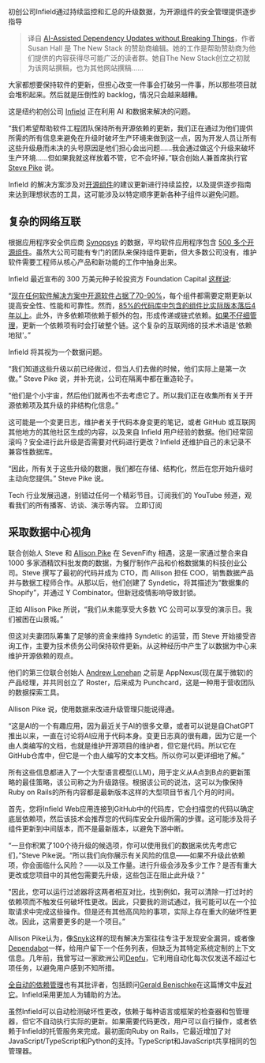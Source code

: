 <!--
title: AI辅助更新依赖项保证正常运作
cover: https://cdn.thenewstack.io/media/2024/01/240511f4-infieldlogo-1024x410.png
-->

初创公司Infield通过持续监控和汇总的升级数据，为开源组件的安全管理提供逐步指导

> 译自 [AI-Assisted Dependency Updates without Breaking Things](https://thenewstack.io/ai-assisted-dependency-updates-without-breaking-things/)，作者 Susan Hall 是 The New Stack 的赞助商编辑。她的工作是帮助赞助商为他们提供的内容获得尽可能广泛的读者群。她自The New Stack创立之初就为该网站撰稿，也为其他网站撰稿......

大家都想要保持软件的更新，但担心改变一件事会打破另一件事，所以那些项目就会堆积起来。然后就是压倒性的 backlog，情况只会越来越糟。

这是纽约初创公司 [Infield](https://www.infield.ai/) 正在利用 AI 和数据来解决的问题。

“我们希望帮助软件工程团队保持所有开源依赖的更新，我们正在通过为他们提供所需的所有信息来避免在升级时破坏生产环境来做到这一点，因为开发人员让所有这些升级悬而未决的头号原因是他们担心会出问题......我会通过做这个升级来破坏生产环境......但如果我就这样放着不管，它不会坏掉，”联合创始人兼首席执行官 [Steve Pike](https://www.linkedin.com/in/stephen-pike-53992419/) 说。

Infield 的解决方案涉及对[开源组件](https://thenewstack.io/organizations-only-somewhat-confident-in-open-source-components/)的建议更新进行持续监控，以及提供逐步指南来达到理想状态的工具，这可能涉及以特定顺序更新各种子组件以避免问题。

## 复杂的网络互联

根据应用程序安全供应商 [Synopsys](https://www.synopsys.com/software-integrity.html？utm_content=inline-mention) 的数据，平均软件应用程序包含 [500 多个开源组件](https://www.synopsys.com/software-integrity/resources/analyst-reports/open-source-security-risk-analysis.html)。虽然大公司可能有专门的团队来保持组件更新，但大多数公司没有，维护软件需要工程师从核心产品和新功能的工作中抽身出来。

Infield 最近宣布的 300 万美元种子轮投资方 Foundation Capital [这样说](https://foundationcapital.com/investing-in-infield/):

“[现在任何软件解决方案中开源软件占据了70-90%](https://www.linuxfoundation.org/blog/blog/a-summary-of-census-ii-open-source-software-application-libraries-the-world-depends-on)，每个组件都需要定期更新以提高安全性、性能和可靠性。然而，[85%的代码库中包含的组件比实际版本落后4年以上](https://news.synopsys.com/2021-04-13-Synopsys-Study-Shows-Uptick-in-Vulnerable-Outdated-and-Abandoned-Open-Source-Components-in-Commercial-Software)。此外，许多依赖项依赖于额外的包，形成传递或链式依赖。[如果不仔细管理](https://thenewstack.io/effective-strategies-for-open-source-supply-chain-management/)，更新一个依赖项有时会打破整个链。这个复杂的互联网络的技术术语是'依赖地狱'。”

Infield 将其视为一个数据问题。

“我们知道这些升级以前已经做过，但当人们去做的时候，他们实际上是第一次做。” Steve Pike 说，并补充说，公司在隔离中都在重造轮子。

“他们是个小宇宙，然后他们就再也不去考虑它了。所以我们正在收集所有关于开源依赖项及其升级的非结构化信息。”

这可能是一个变更日志，维护者关于代码本身变更的笔记，或者 GitHub 或互联网其他地方的其他社区生成的内容，以及来自 Infield 用户经验的数据。他们经常回滚吗？安全进行此升级是否需要对代码进行更改？Infield 还维护自己的未记录不兼容性数据库。

“因此，所有关于这些升级的数据，我们都在存储、结构化，然后在您开始升级时主动向您提供。” Steve Pike 说。

Tech 行业发展迅速，别错过任何一个精彩节目。订阅我们的 YouTube 频道，观看我们的所有播客、访谈、演示等内容。
立即订阅

## 采取数据中心视角

联合创始人 Steve 和 [Allison Pike](https://www.linkedin.com/in/swihartpike/) 在 SevenFifty 相遇，这是一家通过整合来自 1000 多家酒精饮料批发商的数据，为餐厅制作产品和价格数据集的科技创业公司。Steve 撰写了最初的代码并成为 CTO，而 Allison 担任 COO，销售数据产品并与数据工程师合作。从那以后，他们创建了 Syndetic，将其描述为“数据集的 Shopify”，并通过 Y Combinator。但新冠疫情影响导致封锁。

正如 Allison Pike 所说，“我们从未能享受大多数 YC 公司可以享受的演示日。我们被困在山景城。”

但这对夫妻团队筹集了足够的资金来维持 Syndetic 的运营，而 Steve 开始接受咨询工作，主要为技术债务公司保持软件更新。从这种经历中产生了以数据为中心来维护开源依赖的观点。

他们的第三位联合创始人 [Andrew Lenehan](https://www.linkedin.com/in/adlenehan/) 之前是 AppNexus(现在属于微软)的产品经理，并共同创立了 Roster，后来成为 Punchcard，这是一种用于营收团队的数据探索工具。

Allison Pike 说，使用数据来改进升级管理只能说得通。

“这是AI的一个有趣应用，因为最近关于AI的很多文章，或者可以说是自ChatGPT推出以来，一直在讨论将AI应用于代码本身。变更日志真的很有趣，因为它是一个由人类编写的文档，也就是维护开源项目的维护者，但它是代码。所以它在GitHub仓库中，但它是一个由人编写的文本文档。所以你可以更详细地了解。”

所有这些信息都进入了一个大型语言模型(LLM)，用于定义从A点到B点的更新策略的最佳策略，该公司称之为升级路径。根据该公司的说法，这可以为像保持Ruby on Rails的所有内容都是最新版本这样的大型项目节省几个月的时间。

首先，您将Infield Web应用连接到GitHub中的代码库，它会扫描您的代码以确定底层依赖项，然后该技术会推荐您的代码库安全升级所需的步骤。这可能涉及将子组件更新到中间版本，而不是最新版本，以避免下游中断。

“一旦你积累了100个待升级的候选项，你可以使用我们的数据来优先考虑它们，”Steve Pike说。“所以我们向你展示有关风险的信息——如果不升级此依赖项，你会面临什么风险？——以及工作量。进行升级会涉及多少工作？是否有重大更改或您项目中的其他包需要先升级，这些包正在阻止此升级？”

"因此，您可以运行过滤器将这两者相互对比，找到例如，我可以清除一打过时的依赖项而不触发任何破坏性更改。因此，只要我的测试通过，我可能可以在一个拉取请求中完成这些操作。但是还有其他高风险的事项，实际上存在重大的破坏性更改。因此，这需要更多的是一个项目。”

Allison Pike认为，像[Snyk](https://thenewstack.io/snyk-seeks-to-sharpen-distinction-between-low-priority-and-urgent-security-alerts/)这样的现有解决方案往往专注于发现安全漏洞，或者像[Dependabot](https://www.infield.ai/post/the-limitations-of-dependabot)一样，给用户留下一个任务列表，但缺乏为其特定系统定制的上下文信息。几年前，我曾写过一家欧洲公司[Depfu](https://thenewstack.io/automated-dependency-management-with-depfu/)，它利用自动化每次仅发送不超过七项任务，以避免用户感到不知所措。

[全自动的依赖管理](https://www.cosotateam.com/post/automating-dependency-updates-the-big-debate)也有其批评者，包括顾问[Gerald Benischke](https://www.linkedin.com/in/gerald-benischke-9811b663/?originalSubdomain=uk)在这篇博文中[反对它](https://beny23.github.io/posts/automatic_dependency_updates/)。Infield采用更加人为辅助的方法。

虽然Infield可以自动检测破坏性更改，依赖于每种语言或框架的检查器和包管理器，但它不自动执行实际的更新。如果需要代码更改，用户可以自行操作，或者依赖于Infield的托管服务来完成。最初面向Ruby on Rails，它最近增加了对JavaScript/TypeScript和Python的支持。TypeScript和JavaScript共享相同的包管理器。
